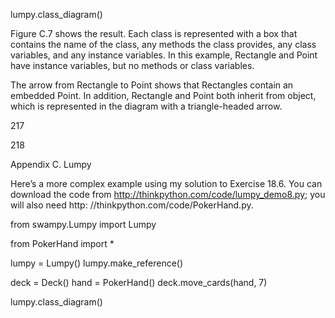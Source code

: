 lumpy.class_diagram()

Figure C.7 shows the result. Each class is represented with a box that contains the name of the class, any methods the class provides, any class variables, and any instance variables. In this example, Rectangle and Point have instance variables, but no methods or class variables.

The arrow from Rectangle to Point shows that Rectangles contain an embedded Point. In addition, Rectangle and Point both inherit from object, which is represented in the diagram with a triangle-headed arrow.

217

218

Appendix C. Lumpy

Here’s a more complex example using my solution to Exercise 18.6. You can download the code from http://thinkpython.com/code/lumpy_demo8.py; you will also need http: //thinkpython.com/code/PokerHand.py.

from swampy.Lumpy import Lumpy

from PokerHand import *

lumpy = Lumpy() lumpy.make_reference()

deck = Deck() hand = PokerHand() deck.move_cards(hand, 7)

lumpy.class_diagram()